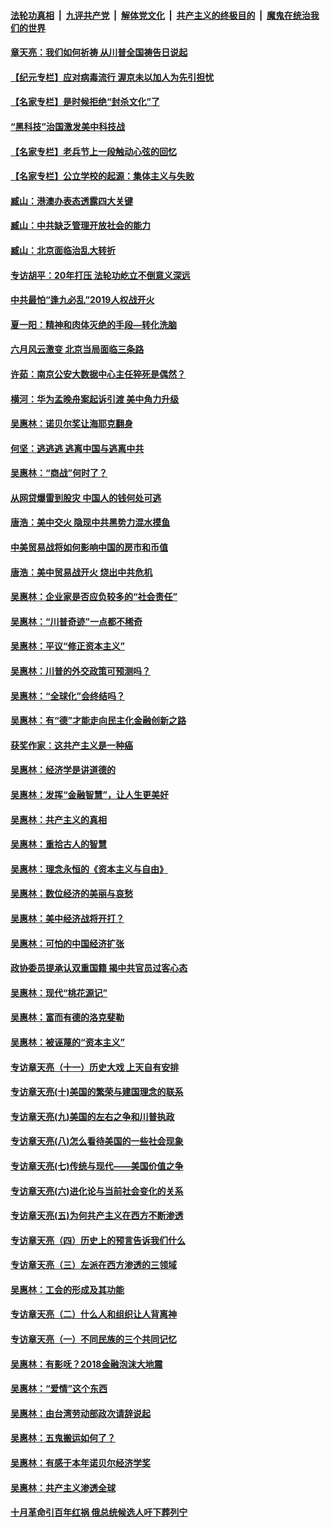 

####  [法轮功真相](../../../../basic/blob/master/README.md?t=06210431) &nbsp;|&nbsp; [九评共产党](../../../../9ping.md/blob/master/README.md?t=06210431) &nbsp;|&nbsp; [解体党文化](../../../../jtdwh.md/blob/master/README.md?t=06210431)  &nbsp;|&nbsp; [共产主义的终极目的](../../../../gczydzjmd.md/blob/master/README.md?t=06210431) &nbsp;|&nbsp; [魔鬼在统治我们的世界](../../../../mgztzwmdsj.md/blob/master/README.md?t=06210431) 

#### [章天亮：我们如何祈祷 从川普全国祷告日说起](../pages/nsc423/n11944627.md?t=06210431) 

#### [【纪元专栏】应对病毒流行 渥京未以加人为先引担忧](../pages/nsc423/n11875714.md?t=06210431) 

#### [【名家专栏】是时候拒绝“封杀文化”了](../pages/nsc423/n11814093.md?t=06210431) 

#### [“黑科技”治国激发美中科技战](../pages/nsc423/n11638056.md?t=06210431) 

#### [【名家专栏】老兵节上一段触动心弦的回忆](../pages/nsc423/n11646016.md?t=06210431) 

#### [【名家专栏】公立学校的起源：集体主义与失败](../pages/nsc423/n11601833.md?t=06210431) 

#### [臧山：港澳办表态透露四大关键](../pages/nsc423/n11421628.md?t=06210431) 

#### [臧山：中共缺乏管理开放社会的能力](../pages/nsc423/n11407457.md?t=06210431) 

#### [臧山：北京面临治乱大转折](../pages/nsc423/n11406895.md?t=06210431) 

#### [专访胡平：20年打压 法轮功屹立不倒意义深远](../pages/nsc423/n11398800.md?t=06210431) 

#### [中共最怕“逢九必乱”2019人权战开火](../pages/nsc423/n11385248.md?t=06210431) 

#### [夏一阳：精神和肉体灭绝的手段—转化洗脑](../pages/nsc423/n11368250.md?t=06210431) 

#### [六月风云激变 北京当局面临三条路](../pages/nsc423/n11313668.md?t=06210431) 

#### [许茹：南京公安大数据中心主任猝死是偶然？](../pages/nsc423/n11064744.md?t=06210431) 

#### [横河：华为孟晚舟案起诉引渡 美中角力升级](../pages/nsc423/n11027230.md?t=06210431) 

#### [吴惠林：诺贝尔奖让海耶克翻身](../pages/nsc423/n10890049.md?t=06210431) 

#### [何坚：逃逃逃 逃离中国与逃离中共](../pages/nsc423/n10592891.md?t=06210431) 

#### [吴惠林：“商战”何时了？](../pages/nsc423/n10573558.md?t=06210431) 

#### [从网贷爆雷到股灾 中国人的钱何处可逃](../pages/nsc423/n10572800.md?t=06210431) 

#### [唐浩：美中交火 隐现中共黑势力混水摸鱼](../pages/nsc423/n10544040.md?t=06210431) 

#### [中美贸易战将如何影响中国的房市和币值](../pages/nsc423/n10543697.md?t=06210431) 

#### [唐浩：美中贸易战开火 烧出中共危机](../pages/nsc423/n10540126.md?t=06210431) 

#### [吴惠林：企业家是否应负较多的“社会责任”](../pages/nsc423/n10535022.md?t=06210431) 

#### [吴惠林：“川普奇迹”一点都不稀奇](../pages/nsc423/n10512808.md?t=06210431) 

#### [吴惠林：平议“修正资本主义”](../pages/nsc423/n10495724.md?t=06210431) 

#### [吴惠林：川普的外交政策可预测吗？](../pages/nsc423/n10462387.md?t=06210431) 

#### [吴惠林：“全球化”会终结吗？](../pages/nsc423/n10452838.md?t=06210431) 

#### [吴惠林：有“德”才能走向民主化金融创新之路](../pages/nsc423/n10432292.md?t=06210431) 

#### [获奖作家：这共产主义是一种癌](../pages/nsc423/n10431541.md?t=06210431) 

#### [吴惠林：经济学是讲道德的](../pages/nsc423/n10398014.md?t=06210431) 

#### [吴惠林：发挥“金融智慧”，让人生更美好](../pages/nsc423/n10375019.md?t=06210431) 

#### [吴惠林：共产主义的真相](../pages/nsc423/n10351394.md?t=06210431) 

#### [吴惠林：重拾古人的智慧](../pages/nsc423/n10337691.md?t=06210431) 

#### [吴惠林：理念永恒的《资本主义与自由》](../pages/nsc423/n10316274.md?t=06210431) 

#### [吴惠林：数位经济的美丽与哀愁](../pages/nsc423/n10292946.md?t=06210431) 

#### [吴惠林：美中经济战将开打？](../pages/nsc423/n10258825.md?t=06210431) 

#### [吴惠林：可怕的中国经济扩张](../pages/nsc423/n10219147.md?t=06210431) 

#### [政协委员提承认双重国籍 揭中共官员过客心态](../pages/nsc423/n10208809.md?t=06210431) 

#### [吴惠林：现代“桃花源记”](../pages/nsc423/n10185234.md?t=06210431) 

#### [吴惠林：富而有德的洛克斐勒](../pages/nsc423/n10142264.md?t=06210431) 

#### [吴惠林：被诬蔑的“资本主义”](../pages/nsc423/n10124816.md?t=06210431) 

#### [专访章天亮（十一）历史大戏 上天自有安排](../pages/nsc423/n10094905.md?t=06210431) 

#### [专访章天亮(十)美国的繁荣与建国理念的联系](../pages/nsc423/n10094899.md?t=06210431) 

#### [专访章天亮(九)美国的左右之争和川普执政](../pages/nsc423/n10094889.md?t=06210431) 

#### [专访章天亮(八)怎么看待美国的一些社会现象](../pages/nsc423/n10094857.md?t=06210431) 

#### [专访章天亮(七)传统与现代——美国价值之争](../pages/nsc423/n10093140.md?t=06210431) 

#### [专访章天亮(六)进化论与当前社会变化的关系](../pages/nsc423/n10092036.md?t=06210431) 

#### [专访章天亮(五)为何共产主义在西方不断渗透](../pages/nsc423/n10083620.md?t=06210431) 

#### [专访章天亮（四）历史上的预言告诉我们什么](../pages/nsc423/n10083606.md?t=06210431) 

#### [专访章天亮（三）左派在西方渗透的三领域](../pages/nsc423/n10081115.md?t=06210431) 

#### [吴惠林：工会的形成及其功能](../pages/nsc423/n10080633.md?t=06210431) 

#### [专访章天亮（二）什么人和组织让人背离神](../pages/nsc423/n10076637.md?t=06210431) 

#### [专访章天亮（一）不同民族的三个共同记忆](../pages/nsc423/n10074188.md?t=06210431) 

#### [吴惠林：有影呒？2018金融泡沫大地震](../pages/nsc423/n10040534.md?t=06210431) 

#### [吴惠林：“爱情”这个东西](../pages/nsc423/n10019423.md?t=06210431) 

#### [吴惠林：由台湾劳动部政次请辞说起](../pages/nsc423/n9979679.md?t=06210431) 

#### [吴惠林：五鬼搬运如何了？](../pages/nsc423/n9925338.md?t=06210431) 

#### [吴惠林：有感于本年诺贝尔经济学奖](../pages/nsc423/n9871883.md?t=06210431) 

#### [吴惠林：共产主义渗透全球](../pages/nsc423/n9812748.md?t=06210431) 

#### [十月革命引百年红祸 俄总统候选人吁下葬列宁](../pages/nsc423/n9810182.md?t=06210431) 

